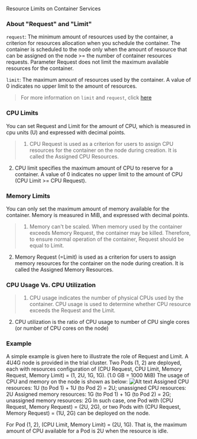 Resource Limits on Container Services
### About "Request" and "Limit"

``request``: The minimum amount of resources used by the container, a criterion for resources allocation when you schedule the container. The container is scheduled to the node only when the amount of resource that can be assigned on the node >= the number of container resources requests. Parameter Request does not limit the maximum available resources for the container.

``limit``: The maximum amount of resources used by the container. A value of 0 indicates no upper limit to the amount of resources.

> For more information on ``limit`` and ``request``, click [here](https://kubernetes.io/docs/concepts/configuration/manage-compute-resources-container/)

### CPU Limits
You can set Request and Limit for the amount of CPU, which is measured in cpu units (U) and expressed with decimal points.
> 1. CPU Request is used as a criterion for users to assign CPU resources for the container on the node during creation. It is called the Assigned CPU Resources.
2. CPU limit specifies the maximum amount of CPU to reserve for a container. A value of 0 indicates no upper limit to the amount of CPU (CPU Limit >= CPU Request).

### Memory Limits
You can only set the maximum amount of memory available for the container. Memory is measured in MiB, and expressed with decimal points.
> 1. Memory can't be scaled. When memory used by the container exceeds Memory Request, the container may be killed. Therefore, to ensure normal operation of the container, Request should be equal to Limit.
 2. Memory Request (=Limit) is used as a criterion for users to assign memory resources for the container on the node during creation. It is called the Assigned Memory Resources.
 
### CPU Usage Vs. CPU Utilization
> 1. CPU usage indicates the number of physical CPUs used by the container. CPU usage is used to determine whether CPU resource exceeds the Request and the Limit.
2. CPU utilization is the ratio of CPU usage to number of CPU single cores (or number of CPU cores on the node)

### Example
A simple example is given here to illustrate the role of Request and Limit. A 4U4G node is provided in the trial cluster. Two Pods (1, 2) are deployed, each with resources configuration of (CPU Request, CPU Limit, Memory Request, Memory Limit) = (1, 2U, 1G, 1G).
(1.0 GB = 1000 MiB)
The usage of CPU and memory on the node is shown as below:
![Alt text](https://mc.qcloudimg.com/static/img/4c2fd2351e234a8b74bc6f1bab7abc25/CCS-Services-Setting+Limit+on+Service+Resources.png)
Assigned CPU resources: 1U (to Pod 1) + 1U (to Pod 2) = 2U; unassigned CPU resources: 2U
Assigned memory resources: 1G (to Pod 1) + 1G (to Pod 2) = 2G; unassigned memory resources: 2G
In such case, one Pod with (CPU Request, Memory Request) = (2U, 2G), or two Pods with (CPU Request, Memory Request) = (1U, 2G) can be deployed on the node.

For Pod (1, 2), (CPU Limit, Memory Limit) = (2U, 1G). That is, the maximum amount of CPU available for a Pod is 2U when the resource is idle.
